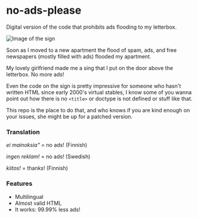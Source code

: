 # no-ads-please
Digital version of the code that prohibits ads flooding to my letterbox.

![Image of the sign](https://pbs.twimg.com/media/DJY298QWsAY7lQW.jpg)

Soon as I moved to a new apartment the flood of spam, ads, and free newspapers (mostly filled with ads) flooded my apartment. 

My lovely girlfriend made me a sing that I put on the door above the letterbox. No more ads!

Even the code on the sign is pretty impressive for someone who hasn't written HTML since early 2000's virtual stables, I know some of you wanna point out how there is no `<title>` or doctype is not defined or stuff like that.

This repo is the place to do that, and who knows if you are kind enough on your issues, she might be up for a patched version.

### Translation
*ei mainoksia"* = no ads! (Finnish)

*ingen reklam!* = no ads! (Swedish)

*kiitos!* = thanks! (Finnish)

### Features
- Multilingual
- Almost valid HTML
- It works: 99.99% less ads!
